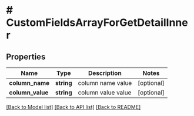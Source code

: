 # # CustomFieldsArrayForGetDetailInner

## Properties

Name | Type | Description | Notes
------------ | ------------- | ------------- | -------------
**column_name** | **string** | column name value | [optional]
**column_value** | **string** | column value value | [optional]

[[Back to Model list]](../../README.md#models) [[Back to API list]](../../README.md#endpoints) [[Back to README]](../../README.md)
